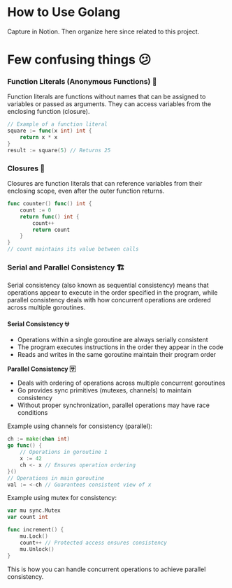 # How to Use Golang

Capture in Notion. Then organize here since related to this project. 

# Few confusing things 😕

### Function Literals (Anonymous Functions) 🚯

Function literals are functions without names that can be assigned to variables or passed as arguments. They can access variables from the enclosing function (closure).

```go
// Example of a function literal
square := func(x int) int {
    return x * x
}
result := square(5) // Returns 25
```

### Closures 🔐

Closures are function literals that can reference variables from their enclosing scope, even after the outer function returns.

```go
func counter() func() int {
    count := 0
    return func() int {
        count++
        return count
    }
}
// count maintains its value between calls
```

### Serial and Parallel Consistency 🏗️

Serial consistency (also known as sequential consistency) means that operations appear to execute in the order specified in the program, while parallel consistency deals with how concurrent operations are ordered across multiple goroutines.

**Serial Consistency ⛎**

- Operations within a single goroutine are always serially consistent
- The program executes instructions in the order they appear in the code
- Reads and writes in the same goroutine maintain their program order

**Parallel Consistency 🈂️**

- Deals with ordering of operations across multiple concurrent goroutines
- Go provides sync primitives (mutexes, channels) to maintain consistency
- Without proper synchronization, parallel operations may have race conditions

Example using channels for consistency (parallel):

```go
ch := make(chan int)
go func() {
    // Operations in goroutine 1
    x := 42
    ch <- x // Ensures operation ordering
}()
// Operations in main goroutine
val := <-ch // Guarantees consistent view of x
```

Example using mutex for consistency:

```go
var mu sync.Mutex
var count int

func increment() {
    mu.Lock()
    count++ // Protected access ensures consistency
    mu.Unlock()
}
```

This is how you can handle concurrent operations to achieve parallel consistency. 